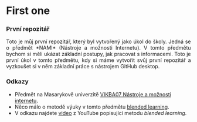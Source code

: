# First one

### První repozitář

<p align="justify">Toto je můj první repozitář, který byl vytvořený jako úkol do školy. Jedná se o předmět *NAMI* (Nástroje a možnosti Internetu). V tomto předmětu bychom si měli ukázat základní postupy, jak pracovat s informacemi. Toto je první úkol v tomto předmětu, kdy si máme vytvořit svůj první repozitář a vyzkoušet si v něm základní práce s nástrojem GitHub desktop.</p>

### Odkazy
- Předmět na Masarykově univerzitě [VIKBA07 Nástroje a možnosti internetu](http://is.muni.cz/predmet/phil/jaro2016/VIKBA07).
- Něco málo o metodě výuky v tomto předmětu [blended learning](https://cs.wikipedia.org/wiki/Blended_learning).
- V odkazu najdete [video](https://www.youtube.com/watch?v=3xMqJmMcME0) z YouTube popisující metodu *blended learning*.